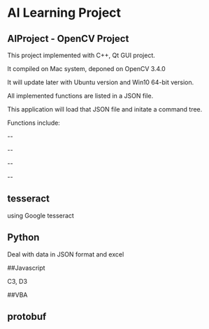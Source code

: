 # AI Learning Project
## AIProject - OpenCV Project

This project implemented with C++, Qt GUI project.

It compiled on Mac system, deponed on OpenCV 3.4.0

It will update later with Ubuntu version and Win10 64-bit version.

All implemented functions are listed in a JSON file.

This application will load that JSON file and initate a command tree.

Functions include:

--

--

--

--

## tesseract

using Google tesseract

## Python

Deal with data in JSON format and excel

##Javascript

C3, D3

##VBA



## protobuf
